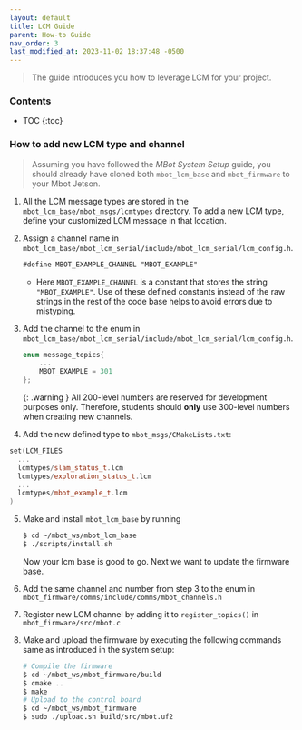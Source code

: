 ```yaml
---
layout: default
title: LCM Guide
parent: How-to Guide
nav_order: 3
last_modified_at: 2023-11-02 18:37:48 -0500
---
```


> The guide introduces you how to leverage LCM for your project.

### Contents
* TOC
{:toc}


### How to add new LCM type and channel

> Assuming you have followed the *MBot System Setup* guide, you should already have cloned both `mbot_lcm_base` and `mbot_firmware` to your Mbot Jetson.

1. All the LCM message types are stored in the `mbot_lcm_base/mbot_msgs/lcmtypes` directory. To add a new LCM type, define your customized LCM message in that location. 
2. Assign a channel name in `mbot_lcm_base/mbot_lcm_serial/include/mbot_lcm_serial/lcm_config.h`. 

    ```markdown
    #define MBOT_EXAMPLE_CHANNEL "MBOT_EXAMPLE"
    ```
    - Here `MBOT_EXAMPLE_CHANNEL` is a constant that stores the string `"MBOT_EXAMPLE"`. Use of these defined constants instead of the raw strings in the rest of the code base helps to avoid errors due to mistyping.

3. Add the channel to the enum in `mbot_lcm_base/mbot_lcm_serial/include/mbot_lcm_serial/lcm_config.h`. 

    ```cpp
    enum message_topics{
        ...
        MBOT_EXAMPLE = 301
    };
    ```

    {: .warning }
    All 200-level numbers are reserved for development purposes only. Therefore, students should **only** use 300-level numbers when creating new channels.
4. Add the new defined type to `mbot_msgs/CMakeLists.txt`:
```cpp
set(LCM_FILES
  ...  
  lcmtypes/slam_status_t.lcm
  lcmtypes/exploration_status_t.lcm
  ...
  lcmtypes/mbot_example_t.lcm
)
```

5. Make and install `mbot_lcm_base` by running
    ```bash
    $ cd ~/mbot_ws/mbot_lcm_base
    $ ./scripts/install.sh
    ```
    Now your lcm base is good to go. Next we want to update the firmware base.

5. Add the same channel and number from step 3 to the enum in `mbot_firmware/comms/include/comms/mbot_channels.h`
6. Register new LCM channel by adding it to `register_topics()` in `mbot_firmware/src/mbot.c`
7. Make and upload the firmware by executing the following commands same as introduced in the system setup:
    ```bash
    # Compile the firmware
    $ cd ~/mbot_ws/mbot_firmware/build
    $ cmake ..
    $ make  
    # Upload to the control board
    $ cd ~/mbot_ws/mbot_firmware
    $ sudo ./upload.sh build/src/mbot.uf2
    ```